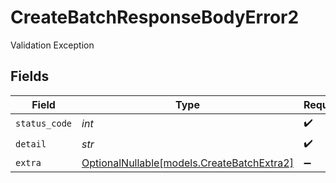 # CreateBatchResponseBodyError2

Validation Exception


## Fields

| Field                                                                        | Type                                                                         | Required                                                                     | Description                                                                  |
| ---------------------------------------------------------------------------- | ---------------------------------------------------------------------------- | ---------------------------------------------------------------------------- | ---------------------------------------------------------------------------- |
| `status_code`                                                                | *int*                                                                        | :heavy_check_mark:                                                           | N/A                                                                          |
| `detail`                                                                     | *str*                                                                        | :heavy_check_mark:                                                           | N/A                                                                          |
| `extra`                                                                      | [OptionalNullable[models.CreateBatchExtra2]](../models/createbatchextra2.md) | :heavy_minus_sign:                                                           | N/A                                                                          |